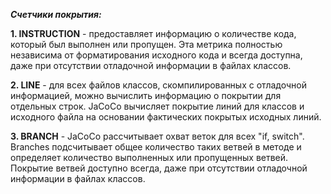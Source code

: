 
***Счетчики покрытия:***

**1. INSTRUCTION** - предоставляет информацию о количестве кода, который был выполнен или пропущен. Эта метрика полностью независима от форматирования исходного кода и всегда доступна, даже при отсутствии отладочной информации в файлах классов.

**2. LINE** - для всех файлов классов, скомпилированных с отладочной информацией, можно вычислить информацию о покрытии для отдельных строк. JaCoCo вычисляет покрытие линий для классов и исходного файла на основании фактических покрытых исходных линий.

**3. BRANCH** - JaCoCo рассчитывает охват веток для всех "if, switch". Branches подсчитывает общее количество таких ветвей в методе и определяет количество выполненных или пропущенных ветвей. Покрытие ветвей доступно всегда, даже при отсутствии отладочной информации в файлах классов.